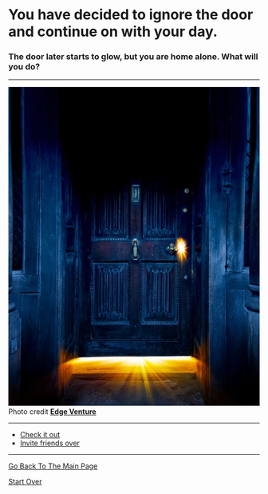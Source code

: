 # You have decided to ignore the door and continue on with your day.
### The door later starts to glow, but you are home alone. What will you do?

---

![](Glowing-Door-2.jpg)
Photo credit [**Edge Venture**](https://www.google.com/url?sa=i&url=http%3A%2F%2Fwww.edgeventure.org%2Fedge-connect%2Fglowing-door-2%2F&psig=AOvVaw23nNF3bPhEGMzeWf4LcWwD&ust=1576595031456000&source=images&cd=vfe&ved=0CAIQjRxqFwoTCJC3nKi4uuYCFQAAAAAdAAAAABAI)

---
* [Check it out](../pick-lock/open.md)
* [Invite friends over](../could-not-care-less/filthy-bob.md)

---

[Go Back To The Main Page](../README.md)

[Start Over](../start-question/start.md)